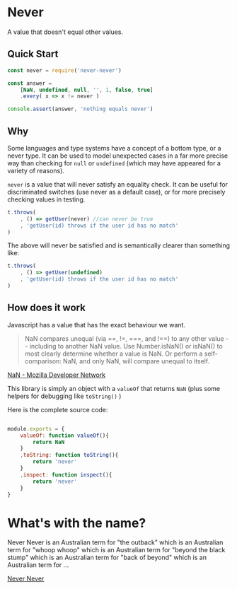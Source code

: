 Never
=====

A value that doesn't equal other values.


Quick Start
-----------

```js
const never = require('never-never')

const answer = 
    [NaN, undefined, null, '', 1, false, true]
    .every( x => x != never )

console.assert(answer, 'nothing equals never')
```

Why
---

Some languages and type systems have a concept of a bottom type, or a never type.  It can be used to model unexpected cases in a far more precise way than checking for `null` or `undefined` (which may have appeared for a variety of reasons). 

`never` is a value that will never satisfy an equality check.  It can be useful for discriminated switches (use never as a default case), or for more precisely checking values in testing.

```js
t.throws( 
    , () => getUser(never) //can never be true
    , 'getUser(id) throws if the user id has no match'
)
```

The above will never be satisfied and is semantically clearer than something like:

```js
t.throws(
    , () => getUser(undefined)
    , 'getUser(id) throws if the user id has no match'
)
```

How does it work
----------------

Javascript has a value that has the exact behaviour we want.

> NaN compares unequal (via ==, !=, ===, and !==) to any other value -- including to another NaN value.  Use Number.isNaN() or isNaN() to most clearly determine whether a value is NaN.  Or perform a self-comparison: NaN, and only NaN, will compare unequal to itself.


[NaN - Mozilla Developer Network](https://developer.mozilla.org/en-US/docs/Web/JavaScript/Reference/Global_Objects/NaN)

This library is simply an object with a `valueOf` that returns `NaN` (plus some helpers for debugging like `toString()` )

Here is the complete source code:

```js

module.exports = {
    valueOf: function valueOf(){
        return NaN
    }
    ,toString: function toString(){
        return 'never'
    }
    ,inspect: function inspect(){
        return 'never'
    }
}
```


What's with the name?
====================

Never Never is an Australian term for "the outback" which is an Australian term for "whoop whoop" which is an Australian term for "beyond the black stump" which is an Australian term for "back of beyond" which is an Australian term for ...

[Never Never](https://en.wikipedia.org/wiki/Never_Never_(Australian_outback))
